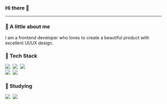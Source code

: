 <h3>Hi there 👋 </h3>
<hr width=”50px” color=”black” noshade />

<div>
  <h3>🔸 A little about me</h3>
  <div>I am a frontend developer who loves to create a beautiful product with excellent UI/UX design.</div>
</div>

<div>
  <h3>🔹 Tech Stack </h3>
  
<p>
  <img src="https://camo.githubusercontent.com/fb6e589df4014f3cc8f92de821ea95fe300b8c7a6f7522e65d97023779965846/68747470733a2f2f696d672e736869656c64732e696f2f62616467652f4a6176615363726970742d2532334637444631453f7374796c653d666c61742d737175617265266c6f676f3d4a617661536372697074266c6f676f436f6c6f723d7768697465"/></a>&nbsp
  <img src="https://img.shields.io/badge/Typescript-3178C6?style=flat-square&logo=Typescript&logoColor=white"/></a>&nbsp
  <img src="https://img.shields.io/badge/Python-3766AB?style=flat-square&logo=Python&logoColor=white"/></a>&nbsp
  <br>
   <img src="https://camo.githubusercontent.com/4879c64ec996301f57c6523b128e77dd13a5d666e636e9335a1b9190657ad469/68747470733a2f2f696d672e736869656c64732e696f2f62616467652f52656163742d77686974653f7374796c653d666c61742d737175617265266c6f676f3d5265616374266c6f676f436f6c6f723d253233363144414642"/></a>&nbsp
   <img src="https://camo.githubusercontent.com/65ea742f8d181fea093157669c6d930bbf7417fa23e055d1f9ba3ac91c7d9609/68747470733a2f2f696d672e736869656c64732e696f2f62616467652f4e6578742e6a732d2532333030303030303f7374796c653d666c61742d737175617265266c6f676f3d4e6578742e6a73266c6f676f436f6c6f723d7768697465"/></a>&nbsp
</p>

<div>
  <h3>🔸 Studying </h3>

<p>
  <img src="https://img.shields.io/badge/Java-007396?style=flat-square&logo=Java&logoColor=white"/></a>&nbsp
  <img src="[https://img.shields.io/badge/Go-00ADD8?style=flat-square&logo=Go&logoColor=white"/></a>&nbsp
</p>
</div>

<br/>

<!-- ![Anurag's github stats](https://github-readme-stats.vercel.app/api?username=zzerowin&show_icons=true&theme=tokyonight) -->
</div>
